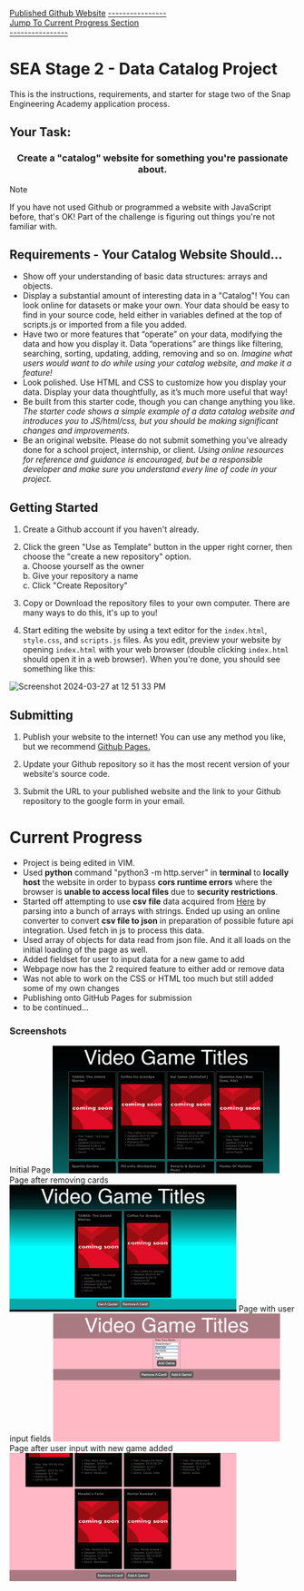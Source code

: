 <a href="https://markoaguilar.github.io/sea-stage2-project/">Published Github Website</a>
<a href="#currentProgress">----------------<br>Jump To Current Progress Section<br>----------------</a>
# SEA Stage 2 - Data Catalog Project

This is the instructions, requirements, and starter for stage two of the Snap Engineering Academy application process.

## Your Task:

<h3 align="center">Create a "catalog" website for something you're passionate about.</h1>

> [!NOTE]
> If you have not used Github or programmed a website with JavaScript before, that's OK! Part of the challenge is figuring out things you're not familiar with.  

## Requirements - Your Catalog Website Should...

 - Show off your understanding of basic data structures: arrays and objects.  
 - Display a substantial amount of interesting data in a "Catalog"! You can look online for datasets or make your own. Your data should be easy to find in your source code, held either in variables defined at the top of scripts.js or imported from a file you added.  
 - Have two or more features that “operate” on your data, modifying the data and how you display it. Data “operations” are things like filtering, searching, sorting, updating, adding, removing and so on. *Imagine what users would want to do while using your catalog website, and make it a feature!*  
 - Look polished. Use HTML and CSS to customize how you display your data. Display your data thoughtfully, as it’s much more useful that way!  
 - Be built from this starter code, though you can change anything you like. *The starter code shows a simple example of a data catalog website and introduces you to JS/html/css, but you should be making significant changes and improvements.*  
 - Be an original website. Please do not submit something you’ve already done for a school project, internship, or client. *Using online resources for reference and guidance is encouraged, but be a responsible developer and make sure you understand every line of code in your project.*


## Getting Started

1. Create a Github account if you haven't already.

2. Click the green "Use as Template" button in the upper right corner, then choose the "create a new repository" option.  
  a. Choose yourself as the owner  
  b. Give your repository a name  
  c. Click "Create Repository"  

3. Copy or Download the repository files to your own computer. There are many ways to do this, it's up to you!

4. Start editing the website by using a text editor for the `index.html`, `style.css`, and `scripts.js` files. As you edit, preview your website by opening `index.html` with your web browser (double clicking `index.html` should open it in a web browser). When you're done, you should see something like this:

<img height="300" alt="Screenshot 2024-03-27 at 12 51 33 PM" src="https://github.com/Snap-Engineering-Academy-2023/rn_lab1/assets/7607483/fdd57236-50fe-48ca-956d-d9b4b12db038">

## Submitting

1. Publish your website to the internet! You can use any method you like, but we recommend [Github Pages.](https://docs.github.com/en/pages/getting-started-with-github-pages/creating-a-github-pages-site#creating-your-site)

2. Update your Github repository so it has the most recent version of your website's source code.

3. Submit the URL to your published website and the link to your Github repository to the google form in your email.

# Current Progress
<section id="currentProgress">
<ul>
    <li>Project is being edited in VIM.</li>
    <li>Used <strong>python</strong> command "python3 -m http.server" in
    <strong>terminal</strong> to <strong>locally host</strong> the website in order to bypass <strong>cors runtime errors</strong> where the
    browser is <strong>unable to access local files</strong> due to <strong>security restrictions</strong>.
    </li>
    <li>Started off attempting to use <strong>csv file</strong> data acquired from <a target="_blank" href="https://www.kaggle.com/datasets/jummyegg/rawg-game-dataset?resource=download">Here</a> by parsing into a bunch of arrays
    with strings. Ended up using an online converter to convert <strong>csv file to json</strong>
    in preparation of possible future api integration. Used fetch in js to process this data.</li>
    <li>Used array of objects for data read from json file. And it
    all loads on the initial loading of the page as well.</li>
    <li>Added fieldset for user to input data for a new game to add</li>
    <li>Webpage now has the 2 required feature to either add or remove data</li>
    <li>Was not able to work on the CSS or HTML too much but still added some of
    my own changes</li>
    <li>Publishing onto GitHub Pages for submission</li>
    <li>to be continued...</li>
</ul>
</section>

<h3>Screenshots</h3>
Initial Page
<img title="Some Progress!" alt="currentProgress" src="images/scr1.png" width="400px">
Page after removing cards
<img title="More Progress!" alt="currentProgress2" src="images/scr2.png"
width="400px">
Page with user input fields
<img title="More Progress!" alt="currentProgress3" src="images/scr3.png"
width="400px">
Page after user input with new game added
<img title="More Progress!" alt="currentProgress4" src="images/scr4.png"
width="400px">
